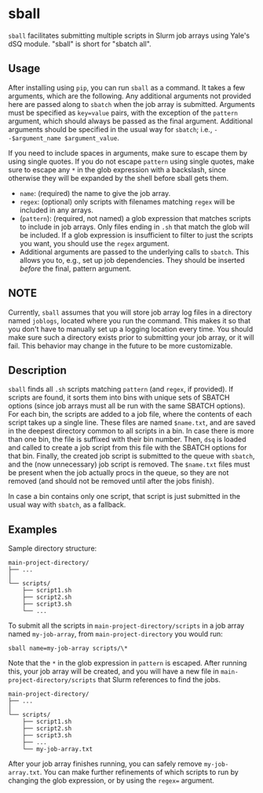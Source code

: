 # sball

`sball` facilitates submitting multiple scripts in Slurm job arrays using Yale's dSQ module. "sball" is short for "sbatch all".

## Usage

After installing using `pip`, you can run `sball` as a command. It takes a few arguments, which are the following. Any additional arguments not provided here are passed along to `sbatch` when the job array is submitted. Arguments must be specified as `key=value` pairs, with the exception of the `pattern` argument, which should always be passed as the final argument. Additional arguments should be specified in the usual way for `sbatch`; i.e., `--$argument_name $argument_value`.

If you need to include spaces in arguments, make sure to escape them by using single quotes. If you do not escape `pattern` using single quotes, make sure to escape any `*` in the glob expression with a backslash, since otherwise they will be expanded by the shell before sball gets them.

- `name`: (required) the name to give the job array.
- `regex`: (optional) only scripts with filenames matching `regex` will be included in any arrays.
- (`pattern`): (required, not named) a glob expression that matches scripts to include in job arrays. Only files ending in `.sh` that match the glob will be included. If a glob expression is insufficient to filter to just the scripts you want, you should use the `regex` argument.
- Additional arguments are passed to the underlying calls to `sbatch`. This allows you to, e.g., set up job dependencies. They should be inserted _before_ the final, pattern argument.

## NOTE

Currently, `sball` assumes that you will store job array log files in a directory named `joblogs`, located where you run the command. This makes it so that you don't have to manually set up a logging location every time. You should make sure such a directory exists prior to submitting your job array, or it will fail. This behavior may change in the future to be more customizable.

## Description

`sball` finds all `.sh` scripts matching `pattern` (and `regex`, if provided). If scripts are found, it sorts them into bins with unique sets of SBATCH options (since job arrays must all be run with the same SBATCH options). For each bin, the scripts are added to a job file, where the contents of each script takes up a single line. These files are named `$name.txt`, and are saved in the deepest directory common to all scripts in a bin. In case there is more than one bin, the file is suffixed with their bin number. Then, `dsq` is loaded and called to create a job script from this file with the SBATCH options for that bin. Finally, the created job script is submitted to the queue with `sbatch`, and the (now unnecessary) job script is removed. The `$name.txt` files must be present when the job actually procs in the queue, so they are not removed (and should not be removed until after the jobs finish).

In case a bin contains only one script, that script is just submitted in the usual way with `sbatch`, as a fallback.

## Examples

Sample directory structure:
```
main-project-directory/
├── ...
│
└── scripts/
	├── script1.sh
	├── script2.sh
	├── script3.sh
	└── ...
```

To submit all the scripts in `main-project-directory/scripts` in a job array named `my-job-array`, from `main-project-directory` you would run:
```
sball name=my-job-array scripts/\*
```

Note that the `*` in the glob expression in `pattern` is escaped. After running this, your job array will be created, and you will have a new file in `main-project-directory/scripts` that Slurm references to find the jobs.
```
main-project-directory/
├── ...
│
└── scripts/
	├── script1.sh
	├── script2.sh
	├── script3.sh
	├── ...
	└── my-job-array.txt
```
After your job array finishes running, you can safely remove `my-job-array.txt`. You can make further refinements of which scripts to run by changing the glob expression, or by using the `regex=` argument.